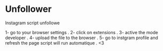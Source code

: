 # Unfollower
Instagram script unfollowe

1- go to your browser settings .
2- click on extensions .
3- active the mode developer .
4- upload the file to the browser . 
5- go to instgram profile and refresh the page script will run automatique . <3
